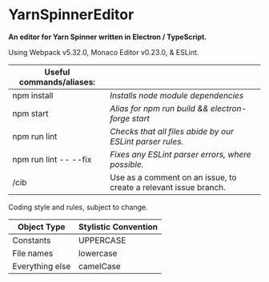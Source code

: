 # YarnSpinnerEditor
**An editor for Yarn Spinner written in Electron / TypeScript.**

Using Webpack v5.32.0, Monaco Editor v0.23.0, & ESLint.

| **Useful commands/aliases:** ||
|---|---|
|npm install|  *Installs node module dependencies*|
|npm start|*Alias for npm run build && electron-forge start*|
|npm run lint| *Checks that all files abide by our ESLint parser rules.*|
|npm run lint -- --fix|*Fixes any ESLint parser errors, where possible.*|
| /cib |Use as a comment on an issue, to create a relevant issue branch.|

Coding style and rules, subject to change.

|  Object Type | Stylistic Convention  | 
|---|---|
| Constants  | UPPERCASE |   
| File names | lowercase  |     
| Everything else  | camelCase  |   
